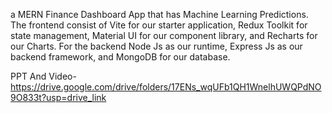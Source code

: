 a MERN Finance Dashboard App that has Machine Learning Predictions. 
The frontend consist of Vite for our starter application, Redux Toolkit for state management, Material UI for our component library, and Recharts for our Charts. 
For the backend Node Js as our runtime, Express Js as our backend framework, and MongoDB for our database.

PPT And Video-https://drive.google.com/drive/folders/17ENs_wqUFb1QH1WnelhUWQPdNO9O833t?usp=drive_link
